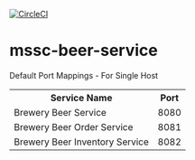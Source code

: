 [![CircleCI](https://circleci.com/gh/rahuldeore/mssc-beer-service.svg?style=svg)](https://circleci.com/gh/rahuldeore/mssc-beer-service)
# mssc-beer-service

Default Port Mappings - For Single Host

<table>
<tr>
<th>Service Name</th>	
<th>Port</th> 
</tr>
<tr>
<td>Brewery Beer Service</td>	
<td>8080</td>
</tr>
<tr>
<td>Brewery Beer Order Service</td>	
<td>8081</td>
</tr>
<tr>
<td>Brewery Beer Inventory Service</td>	
<td>8082</td>
</tr>
</table>